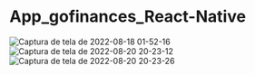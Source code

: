 # App_gofinances_React-Native

![Captura de tela de 2022-08-18 01-52-16](https://user-images.githubusercontent.com/59670578/185296668-6557990b-a477-4cc3-a073-9bf6a6061830.png)
![Captura de tela de 2022-08-20 20-23-12](https://user-images.githubusercontent.com/59670578/185769224-7dd533c6-7a1d-4adc-9e25-f0bef7a4ec7b.png)
![Captura de tela de 2022-08-20 20-23-26](https://user-images.githubusercontent.com/59670578/185769228-7a65157b-aaf8-4a92-adaf-1e0ee2347f5f.png)
